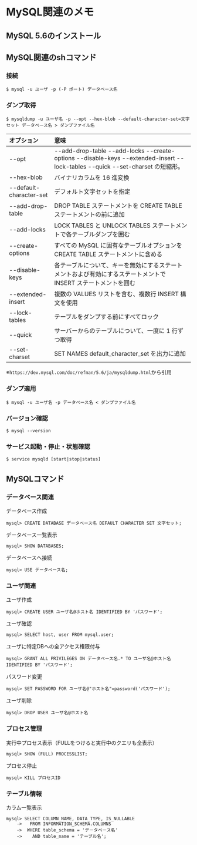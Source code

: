 MySQL関連のメモ
==

## MySQL 5.6のインストール

## MySQL関連のshコマンド
### 接続
```
$ mysql -u ユーザ -p (-P ポート) データベース名
```

### ダンプ取得
```
$ mysqldump -u ユーザ名 -p --opt --hex-blob --default-character-set=文字セット データベース名 > ダンプファイル名
```

|オプション|意味|
|:--|:--|
| --opt | --add-drop-table --add-locks --create-options --disable-keys --extended-insert --lock-tables --quick --set-charset の短縮形。 |
| --hex-blob | バイナリカラムを 16 進変換 |
| --default-character-set | デフォルト文字セットを指定 |
| --add-drop-table | DROP TABLE ステートメントを CREATE TABLE ステートメントの前に追加 |
| --add-locks | LOCK TABLES と UNLOCK TABLES ステートメントで各テーブルダンプを囲む |
| --create-options | すべての MySQL に固有なテーブルオプションを CREATE TABLE ステートメントに含める |
| --disable-keys | 各テーブルについて、キーを無効にするステートメントおよび有効にするステートメントで INSERT ステートメントを囲む |
| --extended-insert | 複数の VALUES リストを含む、複数行 INSERT 構文を使用 |
| --lock-tables | テーブルをダンプする前にすべてロック |
| --quick | サーバーからのテーブルについて、一度に 1 行ずつ取得 |
| --set-charset | SET NAMES default_character_set を出力に追加 |

※``https://dev.mysql.com/doc/refman/5.6/ja/mysqldump.html``から引用

### ダンプ適用
```
$ mysql -u ユーザ名 -p データベース名 < ダンプファイル名
```

### バージョン確認
```
$ mysql --version
```

### サービス起動・停止・状態確認
```
$ service mysqld [start|stop|status]
```


## MySQLコマンド
### データベース関連
データベース作成
```
mysql> CREATE DATABASE データベース名 DEFAULT CHARACTER SET 文字セット;
```

データベース一覧表示
```
mysql> SHOW DATABASES;
```

データベースへ接続
```
mysql> USE データベース名;
```

### ユーザ関連
ユーザ作成
```
mysql> CREATE USER ユーザ名@ホスト名 IDENTIFIED BY 'パスワード';
```

ユーザ確認
```
mysql> SELECT host, user FROM mysql.user;
```

ユーザに特定DBへの全アクセス権限付与
```
mysql> GRANT ALL PRIVILEGES ON データベース名.* TO ユーザ名@ホスト名 IDENTIFIED BY 'パスワード';
```

パスワード変更
```
mysql> SET PASSWORD FOR ユーザ名@"ホスト名"=password('パスワード');
```

ユーザ削除
```
mysql> DROP USER ユーザ名@ホスト名
```

### プロセス管理
実行中プロセス表示（FULLをつけると実行中のクエリも全表示）
```
mysql> SHOW (FULL) PROCESSLIST;
```

プロセス停止
```
mysql> KILL プロセスID
```

### テーブル情報
カラム一覧表示
```
mysql> SELECT COLUMN_NAME, DATA_TYPE, IS_NULLABLE
    ->   FROM INFORMATION_SCHEMA.COLUMNS
    ->  WHERE table_schema = 'データベース名'
    ->    AND table_name = 'テーブル名';
```
